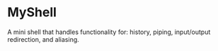 # MyShell
A mini shell that handles functionality for: history, piping, input/output redirection, and aliasing.
